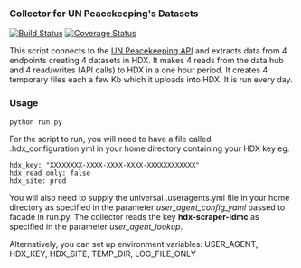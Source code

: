 ### Collector for UN Peacekeeping's Datasets
[![Build Status](https://github.com/OCHA-DAP/hdx-scraper-peacekeeping/actions/workflows/run-python-tests.yml/badge.svg)](https://github.com/OCHA-DAP/hdx-scraper-peacekeeping/actions/workflows/run-python-tests.yml)
[![Coverage Status](https://coveralls.io/repos/github/OCHA-DAP/hdx-scraper-peacekeeping/badge.svg?branch=main&ts=1)](https://coveralls.io/github/OCHA-DAP/hdx-scraper-peacekeeping?branch=main)

This script connects to the [UN Peacekeeping API](https://psdata.un.org/) and extracts data from 4 endpoints creating 4 datasets in HDX. It makes 4 reads from the data hub and 4 read/writes (API calls) to HDX in a one hour period. It creates 4 temporary files each a few Kb which it uploads into HDX. It is run every day.


### Usage

    python run.py

For the script to run, you will need to have a file called .hdx_configuration.yml in your home directory containing your HDX key eg.

    hdx_key: "XXXXXXXX-XXXX-XXXX-XXXX-XXXXXXXXXXXX"
    hdx_read_only: false
    hdx_site: prod
    
 You will also need to supply the universal .useragents.yml file in your home directory as specified in the parameter *user_agent_config_yaml* passed to facade in run.py. The collector reads the key **hdx-scraper-idmc** as specified in the parameter *user_agent_lookup*.
 
 Alternatively, you can set up environment variables: USER_AGENT, HDX_KEY, HDX_SITE, TEMP_DIR, LOG_FILE_ONLY